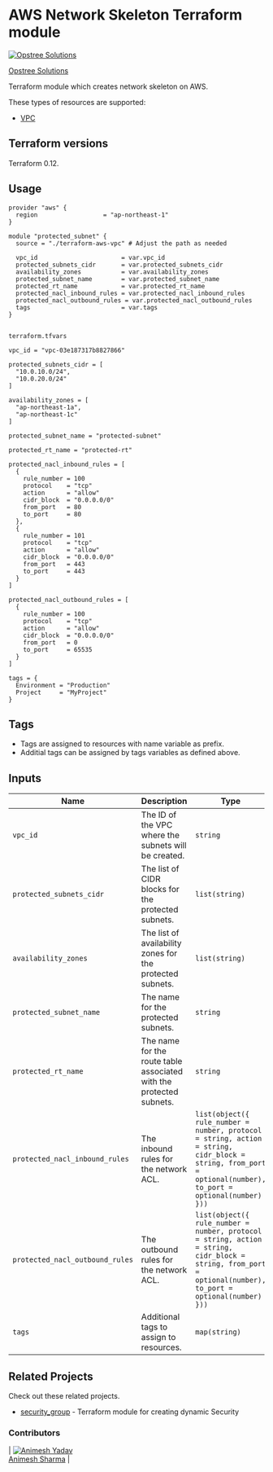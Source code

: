 AWS Network Skeleton Terraform module
=====================================

[![Opstree Solutions][opstree_avatar]][opstree_homepage]

[Opstree Solutions][opstree_homepage] 

  [opstree_homepage]: https://opstree.github.io/
  [opstree_avatar]: https://img.cloudposse.com/150x150/https://github.com/opstree.png

Terraform module which creates network skeleton on AWS.

These types of resources are supported:

* [VPC](https://www.terraform.io/docs/providers/aws/r/vpc.html)

Terraform versions
------------------

Terraform 0.12.

Usage
------

```hcl
provider "aws" {
  region                  = "ap-northeast-1"
}

module "protected_subnet" {
  source = "./terraform-aws-vpc" # Adjust the path as needed

  vpc_id                       = var.vpc_id
  protected_subnets_cidr       = var.protected_subnets_cidr
  availability_zones           = var.availability_zones
  protected_subnet_name        = var.protected_subnet_name
  protected_rt_name            = var.protected_rt_name
  protected_nacl_inbound_rules = var.protected_nacl_inbound_rules
  protected_nacl_outbound_rules = var.protected_nacl_outbound_rules
  tags                         = var.tags
}


```

```
terraform.tfvars

vpc_id = "vpc-03e187317b8827866"

protected_subnets_cidr = [
  "10.0.10.0/24",
  "10.0.20.0/24"
]

availability_zones = [
  "ap-northeast-1a",
  "ap-northeast-1c"
]

protected_subnet_name = "protected-subnet"

protected_rt_name = "protected-rt"

protected_nacl_inbound_rules = [
  {
    rule_number = 100
    protocol    = "tcp"
    action      = "allow"
    cidr_block  = "0.0.0.0/0"
    from_port   = 80
    to_port     = 80
  },
  {
    rule_number = 101
    protocol    = "tcp"
    action      = "allow"
    cidr_block  = "0.0.0.0/0"
    from_port   = 443
    to_port     = 443
  }
]

protected_nacl_outbound_rules = [
  {
    rule_number = 100
    protocol    = "tcp"
    action      = "allow"
    cidr_block  = "0.0.0.0/0"
    from_port   = 0
    to_port     = 65535
  }
]

tags = {
  Environment = "Production"
  Project     = "MyProject"
}

```
Tags
----
* Tags are assigned to resources with name variable as prefix.
* Additial tags can be assigned by tags variables as defined above.

Inputs
------
| Name                         | Description                                               | Type                                                                                               | Default                                    | Required |
|------------------------------|-----------------------------------------------------------|----------------------------------------------------------------------------------------------------|--------------------------------------------|:--------:|
| `vpc_id`                      | The ID of the VPC where the subnets will be created.       | `string`                                                                                           | n/a                                        |   yes    |
| `protected_subnets_cidr`      | The list of CIDR blocks for the protected subnets.         | `list(string)`                                                                                     | n/a                                        |   yes    |
| `availability_zones`          | The list of availability zones for the protected subnets.  | `list(string)`                                                                                     | n/a                                        |   yes    |
| `protected_subnet_name`       | The name for the protected subnets.                        | `string`                                                                                           | `"protected-subnet"`                       |    no    |
| `protected_rt_name`           | The name for the route table associated with the protected subnets. | `string`                                                                                           | `"protected-rt"`                           |    no    |
| `protected_nacl_inbound_rules`| The inbound rules for the network ACL.                     | `list(object({ rule_number = number, protocol = string, action = string, cidr_block = string, from_port = optional(number), to_port = optional(number) }))` | n/a |   yes    |
| `protected_nacl_outbound_rules`| The outbound rules for the network ACL.                   | `list(object({ rule_number = number, protocol = string, action = string, cidr_block = string, from_port = optional(number), to_port = optional(number) }))` | n/a |   yes    |
| `tags`                        | Additional tags to assign to resources.                   | `map(string)`                                                                                      | `{Environment = "Production", Project = "MyProject"}` |    no    |



## Related Projects

Check out these related projects.

- [security_group](https://github.com/OT-CLOUD-KIT/terraform-aws-network-skeleton) - Terraform module for creating dynamic Security 

### Contributors

|  [![Animesh Yadav][Animesh_avatar]][Animesh_homepage]<br/>[Animesh Sharma][Animesh_homepage] | 


  [Animesh_homepage]: https://github.com/animesh-opstree
  [Animesh_avatar]: https://ca.slack-edge.com/T2AGPFQ9X-U07CCA3T3NK-3415dfacd89f-192
  
